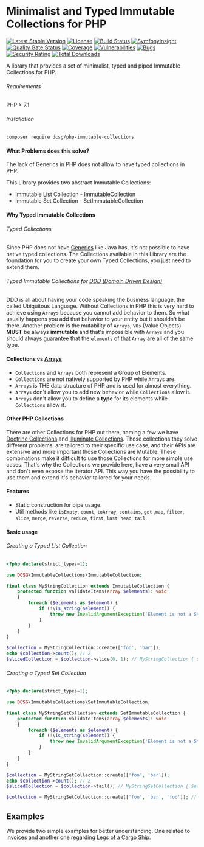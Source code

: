# Minimalist and Typed Immutable Collections for PHP

[![Latest Stable Version](https://poser.pugx.org/dcsg/php-immutable-collections/v/stable)](https://packagist.org/packages/dcsg/php-immutable-collections)
[![License](https://poser.pugx.org/dcsg/php-immutable-collections/license)](https://packagist.org/packages/dcsg/php-immutable-collections)
[![Build Status](https://travis-ci.org/dcsg/php-immutable-collections.svg?branch=master)](https://travis-ci.org/dcsg/php-immutable-collections)
[![SymfonyInsight](https://insight.symfony.com/projects/8cc27627-24e7-407c-9839-766c9946eb2c/mini.svg)](https://insight.symfony.com/projects/8cc27627-24e7-407c-9839-766c9946eb2c)
[![Quality Gate Status](https://sonarcloud.io/api/project_badges/measure?project=dcsg_php-immutable-collections&metric=alert_status)](https://sonarcloud.io/dashboard?id=dcsg_php-immutable-collections)
[![Coverage](https://sonarcloud.io/api/project_badges/measure?project=dcsg_php-immutable-collections&metric=coverage)](https://sonarcloud.io/dashboard?id=dcsg_php-immutable-collections)
[![Vulnerabilities](https://sonarcloud.io/api/project_badges/measure?project=dcsg_php-immutable-collections&metric=vulnerabilities)](https://sonarcloud.io/dashboard?id=dcsg_php-immutable-collections)
[![Bugs](https://sonarcloud.io/api/project_badges/measure?project=dcsg_php-immutable-collections&metric=bugs)](https://sonarcloud.io/dashboard?id=dcsg_php-immutable-collections)
[![Security Rating](https://sonarcloud.io/api/project_badges/measure?project=dcsg_php-immutable-collections&metric=security_rating)](https://sonarcloud.io/dashboard?id=dcsg_php-immutable-collections)
[![Total Downloads](https://poser.pugx.org/dcsg/php-immutable-collections/downloads)](https://packagist.org/packages/dcsg/php-immutable-collections)

A library that provides a set of minimalist, typed and piped Immutable Collections for PHP.

###### Requirements

PHP > 7.1

###### Installation

```bash
composer require dcsg/php-immutable-collections
```

#### What Problems does this solve?

The lack of Generics in PHP does not allow to have typed collections in PHP.

This Library provides two abstract Immutable Collections:

* Immutable List Collection - ImmutableCollection
* Immutable Set Collection - SetImmutableCollection

#### Why Typed Immutable Collections

###### Typed Collections

Since PHP does not have [Generics](https://en.wikipedia.org/wiki/Generics_in_Java) like Java has, it's not possible to have native typed collections.
The Collections available in this Library are the foundation for you to create your own Typed Collections, you just need to extend them.

###### Typed Immutable Collections for [DDD (Domain Driven Design)](https://en.wikipedia.org/wiki/Domain-driven_design)

DDD is all about having your code speaking the business language, the called Ubiquitous Language. Without Collections in PHP this is very hard to achieve using `Arrays` because you cannot add behavior to them. So what usually happens you add that behavior to your entity but it shouldn't be there. Another problem is the mutability of `Arrays`, `VOs` (Value Objects) **MUST** be always **immutable** and that's impossible with `Arrays` and you should always guarantee that the `elements` of that `Array` are all of the same type. 

#### Collections vs [Arrays](https://secure.php.net/manual/pt_BR/language.types.array.php)

* `Collections` and `Arrays` both represent a Group of Elements.
* `Collections` are not natively supported by PHP while `Arrays` are.
* `Arrays` is THE data structure of PHP and is used for almost everything.
* `Arrays` don't allow you to add new behavior while `Collections` allow it.
* `Arrays` don't allow you to define a **type** for its elements while `Collections` allow it.  

#### Other PHP Collections

There are other Collections for PHP out there, naming a few we have [Doctrine Collections](https://github.com/doctrine/collections/tree/master/lib/Doctrine/Common/Collections) and [Illuminate Collections](https://github.com/illuminate/support/blob/master/Collection.php).
Those collections they solve different problems, are tailored to their specific use case, and their APIs are extensive and more important those Collections are Mutable.
These combinations make it difficult to use those Collections for more simple use cases.
That's why the Collections we provide here, have a very small API and don't even expose the Iterator API.
This way you have the possibility to use them and extend it's behavior tailored for your needs. 

#### Features

* Static construction for pipe usage.
* Util methods like `isEmpty`, `count`, `toArray`, `contains`, `get` ,`map`, `filter`, `slice`, `merge`, `reverse`, `reduce`, `first`, `last`, `head`, `tail`.

#### Basic usage

###### Creating a Typed List Collection

```php
<?php declare(strict_types=1);

use DCSG\ImmutableCollections\ImmutableCollection;

final class MyStringCollection extends ImmutableCollection {
    protected function validateItems(array $elements): void
    {
        foreach ($elements as $element) {
            if (!\is_string($element)) {
                throw new InvalidArgumentException('Element is not a String.');
            }
        }
    }
}

$collection = MyStringCollection::create(['foo', 'bar']);
echo $collection->count(); // 2
$slicedCollection = $collection->slice(0, 1); // MyStringCollection { $elements=['foo']}
```

###### Creating a Typed Set Collection

```php
<?php declare(strict_types=1);

use DCSG\ImmutableCollections\SetImmutableCollection;

final class MyStringSetCollection extends SetImmutableCollection {
    protected function validateItems(array $elements): void
    {
        foreach ($elements as $element) {
            if (!\is_string($element)) {
                throw new InvalidArgumentException('Element is not a String.');
            }
        }
    }
}

$collection = MyStringSetCollection::create(['foo', 'bar']);
echo $collection->count(); // 2
$slicedCollection = $collection->tail(); // MyStringSetCollection { $elements=['bar']}

$collection = MyStringSetCollection::create(['foo', 'bar', 'foo']); // Throws InvalidArgumentException
```

## Examples

We provide two simple examples for better understanding. One related to [invoices](https://github.com/dcsg/php-immutable-collections/blob/master/examples/Invoices/app.php) and another one regarding [Legs of a Cargo Ship](https://github.com/dcsg/php-immutable-collections/blob/master/examples/CargoLegs/app.php).

